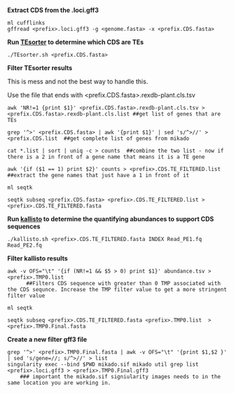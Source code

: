 **Extract CDS from the <prefix>.loci.gff3**

```
ml cufflinks
gffread <prefix>.loci.gff3 -g <genome.fasta> -x <prefix.CDS.fasta>
```
  
**Run [TEsorter](https://github.com/PeanutBase/BIND_annotation/blob/main/scripts/mikado/TEsorter.sh) to determine which CDS are TEs**
```
./TEsorter.sh <prefix.CDS.fasta>
```
**Filter TEsorter results**

This is mess and not the best way to handle this. 

Use the file that ends with <prefix.CDS.fasta>.rexdb-plant.cls.tsv

```
awk 'NR!=1 {print $1}' <prefix.CDS.fasta>.rexdb-plant.cls.tsv > <prefix.CDS.fasta>.rexdb-plant.cls.list ##get list of genes that are TEs

grep '^>' <prefix.CDS.fasta> | awk '{print $1}' | sed 's/^>//' > <prefix.CDS.list  ##get complete list of genes from mikado

cat *.list | sort | uniq -c > counts  ##combine the two list - now if there is a 2 in front of a gene name that means it is a TE gene

awk '{if ($1 == 1) print $2}' counts > <prefix>.CDS.TE_FILTERED.list  ##extract the gene names that just have a 1 in front of it

ml seqtk

seqtk subseq <prefix.CDS.fasta> <prefix>.CDS.TE_FILTERED.list > <prefix>.CDS.TE_FILTERED.fasta

```

**Run [kallisto](https://github.com/PeanutBase/BIND_annotation/blob/main/scripts/mikado/kallisto.sh) to determine the quantifying abundances to support CDS sequences** 
```
./kallisto.sh <prefix>.CDS.TE_FILTERED.fasta INDEX Read_PE1.fq Read_PE2.fq
```

**Filter kallisto results**

```
awk -v OFS="\t" '{if (NR!=1 && $5 > 0) print $1}' abundance.tsv > <prefix>.TMP0.list  
      ##Filters CDS sequence with greater than 0 TMP associated with the CDS sequnce. Increase the TMP filter value to get a more stringent filter value

ml seqtk

seqtk subseq <prefix>.CDS.TE_FILTERED.fasta <prefix>.TMP0.list  > <prefix>.TMP0.Final.fasta
```
**Create a new filter gff3 file**
```
grep '^>' <prefix>.TMP0.Final.fasta | awk -v OFS="\t" '{print $1,$2 }' | sed 's/gene=//; s/^>//' > list
singularity exec --bind $PWD mikado.sif mikado util grep list <prefix>.loci.gff3 > <prefix>.TMP0.Final.gff3
    ### important the mikado.sif signiularity images needs to in the same location you are working in.

```
